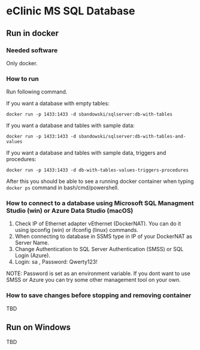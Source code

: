 # eClinic MS SQL Database

## Run in docker

### Needed software

Only docker.

### How to run

Run following command.

If you want a database with empty tables:

```
docker run -p 1433:1433 -d sbandowski/sqlserver:db-with-tables
```

If you want a database and tables with sample data:

```
docker run -p 1433:1433 -d sbandowski/sqlserver:db-with-tables-and-values
```

If you want a database and tables with sample data, triggers and procedures:

```
docker run -p 1433:1433 -d db-with-tables-values-triggers-procedures
```

After this you should be able to see a running docker container when typing ``` docker ps ``` command in bash/cmd/powershell.

### How to connect to a database using Microsoft SQL Managment Studio (win) or Azure Data Studio (macOS)

1. Check IP of Ethernet adapter vEthernet (DockerNAT). You can do it using ipconfig (win) or ifconfig (linux) commands.
2. When connecting to database in SSMS type in IP of your DockerNAT as Server Name.
3. Change Authentication to SQL Server Authentication (SMSS) or SQL Login (Azure).
4. Login: sa , Password: Qwerty123!

NOTE: Password is set as an environment variable.
      If you dont want to use SMSS or Azure you can try some other management tool on your own.

### How to save changes before stopping and removing container

TBD

## Run on Windows

TBD
